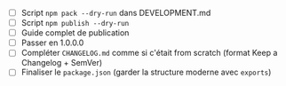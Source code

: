 - [ ] Script `npm pack --dry-run` dans DEVELOPMENT.md
- [ ] Script `npm publish --dry-run` 
- [ ] Guide complet de publication
- [ ] Passer en 1.0.0.0
- [ ] Compléter `CHANGELOG.md` comme si c'était from scratch (format Keep a Changelog + SemVer)
- [ ] Finaliser le `package.json` (garder la structure moderne avec `exports`)